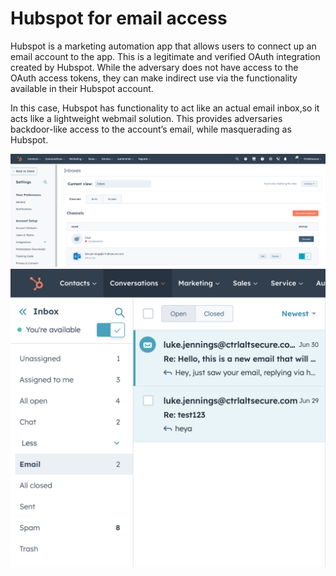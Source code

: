 # Hubspot for email access

Hubspot is a marketing automation app that allows users to connect up an email account to the app. This is a legitimate and verified OAuth integration created by Hubspot. While the adversary does not have access to the OAuth access tokens, they can make indirect use via the functionality available in their Hubspot account.

In this case, Hubspot has functionality to act like an actual email inbox,so it acts like a lightweight webmail solution. This provides adversaries backdoor-like access to the account’s email, while masquerading as Hubspot.

![screenshot](hubspot_email_view.png)
![screenshot](hubspot_inboxes.png)

